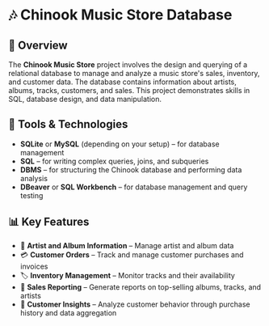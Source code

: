 # 🎶 Chinook Music Store Database

## 📝 Overview
The **Chinook Music Store** project involves the design and querying of a relational database to manage and analyze a music store's sales, inventory, and customer data. 
The database contains information about artists, albums, tracks, customers, and sales. This project demonstrates skills in SQL, database design, and data manipulation.

## 🔧 Tools & Technologies
- **SQLite** or **MySQL** (depending on your setup) – for database management  
- **SQL** – for writing complex queries, joins, and subqueries  
- **DBMS** – for structuring the Chinook database and performing data analysis  
- **DBeaver** or **SQL Workbench** – for database management and query testing

## 📊 Key Features
- 🎤 **Artist and Album Information** – Manage artist and album data  
- 💳 **Customer Orders** – Track and manage customer purchases and invoices  
- 🏷️ **Inventory Management** – Monitor tracks and their availability  
- 📑 **Sales Reporting** – Generate reports on top-selling albums, tracks, and artists  
- 🛒 **Customer Insights** – Analyze customer behavior through purchase history and data aggregation  
